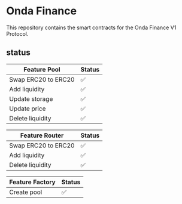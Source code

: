 # Onda Finance
This repository contains the smart contracts for the Onda Finance V1 Protocol.

## status

| Feature Pool                                                                                                   | Status |
|------------------------------------------------------------------------------------------------------------|--------|
| Swap ERC20 to ERC20                                                                                        | ✅      |
| Add liquidity                                                                                              | ✅      |
| Update storage                                                                                   | ✅      |
| Update price                                                                                                | ✅      |
| Delete liquidity                                                                                           | ✅      |



| Feature Router                                                                                                   | Status |
|------------------------------------------------------------------------------------------------------------|--------|
| Swap ERC20 to ERC20                                                                                        | ✅      |
| Add liquidity                                                                                              | ✅      |
| Delete liquidity                                                                                           | ✅      |



| Feature Factory                                                                                                   | Status |
|------------------------------------------------------------------------------------------------------------|--------|
| Create pool                                                                                        | ✅      |

